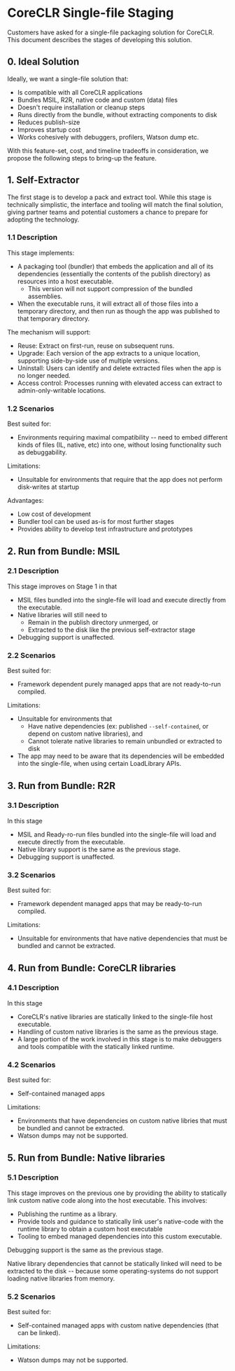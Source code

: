 # CoreCLR Single-file Staging 

Customers have asked for a single-file packaging solution for CoreCLR. This document describes the stages of developing this solution.

## 0. Ideal Solution
Ideally, we want a single-file solution that:

* Is compatible with all CoreCLR applications
* Bundles MSIL, R2R, native code and custom (data) files
* Doesn't require installation or cleanup steps
* Runs directly from the bundle, without extracting components to disk
* Reduces publish-size
* Improves startup cost
* Works cohesively with debuggers, profilers, Watson dump etc. 

With this feature-set, cost, and timeline tradeoffs in consideration, we propose the following steps to bring-up the feature.

## 1. Self-Extractor

The first stage is to develop a pack and extract tool.
While this stage is technically simplistic, the interface and tooling will match the final solution, giving partner teams and potential customers a chance to prepare for adopting the technology.

### 1.1 Description

This stage implements:

* A  packaging tool (bundler) that embeds the application and all of its dependencies (essentially the contents of the publish directory) as resources into a host executable. 
	* This version will not support compression of the bundled assemblies.
* When the executable runs, it will extract all of those files into a temporary directory, and then run as though the app was published to that temporary directory.

The mechanism will support:

* Reuse: Extract on first-run, reuse on subsequent runs.
* Upgrade: Each version of the app extracts to a unique location, supporting side-by-side use of multiple versions.
* Uninstall: Users can identify and delete extracted files when the app is no longer needed.
* Access control: Processes running with elevated access can extract to admin-only-writable locations.

### 1.2 Scenarios

Best suited for:

* Environments requiring maximal compatibility -- need to embed different kinds of files (IL, native, etc) into one, without losing functionality such as debuggability.

Limitations:

* Unsuitable for environments that require that the app does not perform disk-writes at startup

Advantages:

* Low cost of development
* Bundler tool can be used as-is for most further stages
* Provides ability to develop test infrastructure and prototypes

## 2. Run from Bundle: MSIL

### 2.1 Description

This stage improves on Stage 1 in that 

* MSIL files bundled into the single-file will load and execute directly from the executable.
* Native libraries will still need to 
	* Remain in the publish directory unmerged, or
	* Extracted to the disk like the previous self-extractor stage
* Debugging support is unaffected. 

### 2.2 Scenarios

Best suited for:

* Framework dependent purely managed apps that are not ready-to-run compiled.

Limitations:

* Unsuitable for environments that 
	* Have native dependencies (ex: published `--self-contained`, or depend on custom native libraries), and 
	* Cannot tolerate native libraries to remain unbundled or extracted to disk
* The app may need to be aware that its dependencies will be embedded into the single-file, when using certain LoadLibrary APIs.

## 3. Run from Bundle:  R2R

### 3.1 Description

In this stage

* MSIL and Ready-ro-run files bundled into the single-file will load and execute directly from the executable.
* Native library support is the same as the previous stage.
* Debugging support is unaffected. 

### 3.2 Scenarios

Best suited for:

* Framework dependent managed apps that may be ready-to-run compiled.

Limitations:

* Unsuitable for environments that have native dependencies that must be bundled and cannot be extracted.

## 4. Run from Bundle: CoreCLR libraries 

### 4.1 Description

In this stage

* CoreCLR's native libraries are statically linked to the single-file host executable.
* Handling of custom native libraries is the same as the previous stage.
* A large portion of the work involved in this stage is to make debuggers and tools compatible with the statically linked runtime.

### 4.2 Scenarios

Best suited for:

* Self-contained managed apps

Limitations:

* Environments that have dependencies on custom native libries that must be bundled and cannot be extracted.
* Watson dumps may not be supported.

## 5. Run from Bundle: Native libraries

### 5.1 Description

This stage improves on the previous one by providing the ability to statically link custom native code along into the host executable. This involves:

- Publishing the runtime as a library.
- Provide tools and guidance to statically link user's native-code with the runtime library to obtain a custom host executable
- Tooling to embed managed dependencies into this custom executable.

 Debugging support is the same as the previous stage.

Native library dependencies that cannot be statically linked will need to be extracted to the disk -- because some operating-systems do not support loading native libraries from memory.

### 5.2 Scenarios

Best suited for:

* Self-contained managed apps with custom native dependencies (that can be linked).

Limitations:

* Watson dumps may not be supported.
